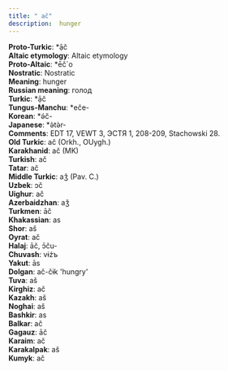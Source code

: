 ```yaml
---
title: " ač"
description:  hunger
---
```


<strong>Proto-Turkic</strong>:  *ạ̄č<br>
<strong>Altaic etymology</strong>:  Altaic etymology<br>
<strong> Proto-Altaic</strong>:  *ēč`o<br>
<strong>Nostratic</strong>:  Nostratic<br>
<strong>Meaning</strong>:  hunger<br>
<strong>Russian meaning</strong>:  голод<br>
<strong>Turkic</strong>:  *ạ̄č<br>
<strong>Tungus-Manchu</strong>:  *eče-<br>
<strong>Korean</strong>:  *ǝ́č-<br>
<strong>Japanese</strong>:  *ǝ̀tǝ̀r-<br>
<strong>Comments</strong>:  EDT 17, VEWT 3, ЭСТЯ 1, 208-209, Stachowski 28.<br>
<strong>Old Turkic</strong>:  ač (Orkh., OUygh.)<br>
<strong>Karakhanid</strong>:  ač (MK)<br>
<strong>Turkish</strong>:  ač<br>
<strong>Tatar</strong>:  ač<br>
<strong>Middle Turkic</strong>:  aǯ (Pav. C.)<br>
<strong>Uzbek</strong>:  ɔč<br>
<strong>Uighur</strong>:  ač<br>
<strong>Azerbaidzhan</strong>:  aǯ<br>
<strong>Turkmen</strong>:  āč<br>
<strong>Khakassian</strong>:  as<br>
<strong>Shor</strong>:  aš<br>
<strong>Oyrat</strong>:  ač<br>
<strong>Halaj</strong>:  āč, ɔ̄ču-<br>
<strong>Chuvash</strong>:  vɨźъ<br>
<strong>Yakut</strong>:  ās<br>
<strong>Dolgan</strong>:  ač-čɨk 'hungry'<br>
<strong>Tuva</strong>:  aš<br>
<strong>Kirghiz</strong>:  ač<br>
<strong>Kazakh</strong>:  aš<br>
<strong>Noghai</strong>:  aš<br>
<strong>Bashkir</strong>:  as<br>
<strong>Balkar</strong>:  ač<br>
<strong>Gagauz</strong>:  āč<br>
<strong>Karaim</strong>:  ač<br>
<strong>Karakalpak</strong>:  aš<br>
<strong>Kumyk</strong>:  ač<br>


